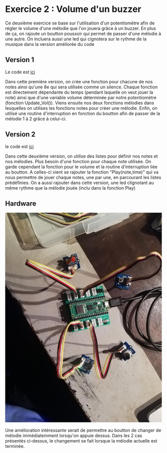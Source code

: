 # Exercice 2 : Volume d'un buzzer
Ce deuxième exercice se base sur l'utilisation d'un potentiomètre afin de régler le volume d'une mélodie que l'on jouera grâce à un buzzer. En plus de ça, on rajoute un boutton poussoir qui permet de passer d'une mélodie à une autre. On incluera aussi une led qui cignotera sur le rythme de la musique dans la version améliorée du code

## Version 1 
Le code est [ici](BuzzerV1)

Dans cette première version, on crée une fonction pour chacune de nos notes ainsi qu'une 8e qui sera utilisée comme un silence. Chaque fonction est directement dépendante du temps (pendant laquelle on veut jouer la note) ainsi que d'une variable volume déterminée par notre potentiomètre (fonction Update_Vol()). 
Viens ensuite nos deux fonctions mélodies dans lesquelles on utilises les fonctions notes pour créer une mélodie. Enfin, on utilisé une routine d'interruption en fonction du boutton afin de passer de la mélodie 1 à 2 grâce à celui-ci.

## Version 2
le code est [ici](BuzzerV2)

Dans cette deuxième version, on utilise des listes pour définir nos notes et nos mélodies. Plus besoin d'une fonction pour chaque note utilisée. On garde cependant la fonction pour le volume et la routine d'interruption liée au boutton. A celles-ci vient se rajouter la fonction "Play(note,time)" qui va nous permettre de jouer chaque notes, une par une, en parcourant les listes prédéfinies.
On a aussi rajouter dans cette version, une led clignotant au même rythme que la mélodie jouée (inclu dans la fonction Play)

## Hardware

![image](https://github.com/HEPL-Dosogne/smartcities/blob/main/AD-PWM/Buzzer.png)


Une amélioration intéressante serait de permettre au boutton de changer de mélodie immédiatemment lorsqu'on appuie dessus. Dans les 2 cas présentés ci-dessus, le changement se fait lorsque la mélodie actuelle est terminée.
